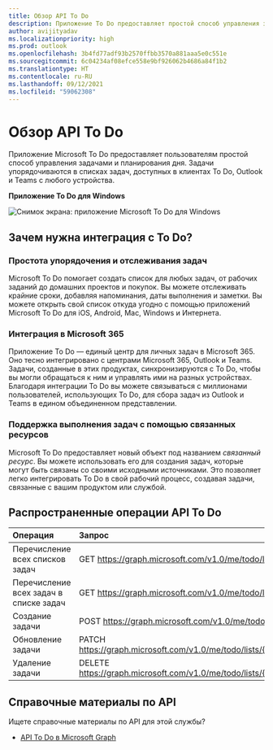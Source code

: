```yaml
---
title: Обзор API To Do
description: Приложение To Do предоставляет простой способ управления задачами и планирования дня
author: avijityadav
ms.localizationpriority: high
ms.prod: outlook
ms.openlocfilehash: 3b4fd77adf93b2570ffbb3570a881aaa5e0c551e
ms.sourcegitcommit: 6c04234af08efce558e9bf926062b4686a84f1b2
ms.translationtype: HT
ms.contentlocale: ru-RU
ms.lasthandoff: 09/12/2021
ms.locfileid: "59062308"
---
```

# <a name="to-do-api-overview"></a>Обзор API To Do
Приложение Microsoft To Do предоставляет пользователям простой способ управления задачами и планирования дня. Задачи упорядочиваются в списках задач, доступных в клиентах To Do, Outlook и Teams с любого устройства.

**Приложение To Do для Windows**

![Снимок экрана: приложение Microsoft To Do для Windows](./images/todo-windows-app.png "Изображение приложения Microsoft To Do для Windows")

## <a name="why-integrate-with-to-do"></a>Зачем нужна интеграция с To Do?

### <a name="ease-of-organizing-and-tracking-tasks"></a>Простота упорядочения и отслеживания задач
Microsoft To Do помогает создать список для любых задач, от рабочих заданий до домашних проектов и покупок. Вы можете отслеживать крайние сроки, добавляя напоминания, даты выполнения и заметки. Вы можете открыть свой список откуда угодно с помощью приложений Microsoft To Do для iOS, Android, Mac, Windows и Интернета. 

### <a name="integrate-across-microsoft-365"></a>Интеграция в Microsoft 365
Приложение To Do — единый центр для личных задач в Microsoft 365. Оно тесно интегрировано с центрами Microsoft 365, Outlook и Teams. Задачи, созданные в этих продуктах, синхронизируются с To Do, чтобы вы могли обращаться к ним и управлять ими на разных устройствах. Благодаря интеграции To Do вы можете связываться с миллионами пользователей, использующих To Do, для сбора задач из Outlook и Teams в едином объединенном представлении.  

### <a name="support-task-completion-using-linked-resources"></a>Поддержка выполнения задач с помощью связанных ресурсов
Microsoft To Do предоставляет новый объект под названием _связанный ресурс_. Вы можете использовать его для создания задач, которые могут быть связаны со своими исходными источниками. Это позволяет легко интегрировать To Do в свой рабочий процесс, создавая задачи, связанные с вашим продуктом или службой. 

## <a name="common-to-do-api-operations"></a>Распространенные операции API To Do

|Операция|Запрос|
|:--------|:--|
| Перечисление всех списков задач | GET https://graph.microsoft.com/v1.0/me/todo/lists |
| Перечисление всех задач в списке задач | GET https://graph.microsoft.com/v1.0/me/todo/lists/{todoTaskListId}/tasks |
| Создание задачи | POST https://graph.microsoft.com/v1.0/me/todo/lists/{todoTaskListId}/tasks |
| Обновление задачи | PATCH https://graph.microsoft.com/v1.0/me/todo/lists/{todoTaskListId}/tasks/{todoTaskId} |
| Удаление задачи | DELETE https://graph.microsoft.com/v1.0/me/todo/lists/{todoTaskListId}/tasks/{todoTaskId} |

## <a name="api-reference"></a>Справочные материалы по API
Ищете справочные материалы по API для этой службы?

- [API To Do в Microsoft Graph](/graph/api/resources/todo-overview)
